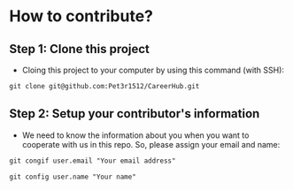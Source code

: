 # How to contribute?

## Step 1: Clone this project

- Cloing this project to your computer by using this command (with SSH):

```html
git clone git@github.com:Pet3r1512/CareerHub.git
```

## Step 2: Setup your contributor's information

- We need to know the information about you when you want to cooperate with us in this repo. So, please assign your email and name:

```html
git congif user.email "Your email address"
```

```html
git config user.name "Your name"
```
